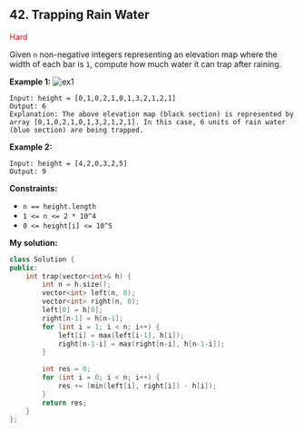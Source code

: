 ## 42. Trapping Rain Water
<span style="color:red">Hard</span>

Given `n` non-negative integers representing an elevation map where the width of each bar is `1`, compute how much water it can trap after raining.



**Example 1:**
![ex1](https://assets.leetcode.com/uploads/2018/10/22/rainwatertrap.png)
```
Input: height = [0,1,0,2,1,0,1,3,2,1,2,1]
Output: 6
Explanation: The above elevation map (black section) is represented by array [0,1,0,2,1,0,1,3,2,1,2,1]. In this case, 6 units of rain water (blue section) are being trapped.
```
**Example 2:**
```
Input: height = [4,2,0,3,2,5]
Output: 9
```
 
**Constraints:**

+ `n == height.length`
+ `1 <= n <= 2 * 10^4`
+ `0 <= height[i] <= 10^5`

**My solution:**
```cpp
class Solution {
public:
    int trap(vector<int>& h) {
        int n = h.size();
        vector<int> left(n, 0);
        vector<int> right(n, 0);
        left[0] = h[0];
        right[n-1] = h[n-1];
        for (int i = 1; i < n; i++) {
            left[i] = max(left[i-1], h[i]);
            right[n-1-i] = max(right[n-i], h[n-1-i]);
        }
        
        int res = 0;
        for (int i = 0; i < n; i++) {
            res += (min(left[i], right[i]) - h[i]);
        }
        return res;
    }
};
```